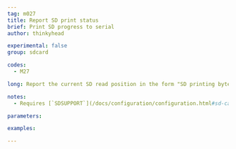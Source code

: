 ```yaml
---
tag: m027
title: Report SD print status
brief: Print SD progress to serial
author: thinkyhead

experimental: false
group: sdcard

codes:
  - M27

long: Report the current SD read position in the form "SD printing byte 123/12345".

notes:
  - Requires [`SDSUPPORT`](/docs/configuration/configuration.html#sd-card)

parameters:

examples:

---
```


